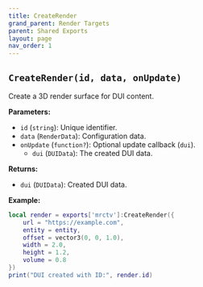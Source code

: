 ```yaml
---
title: CreateRender
grand_parent: Render Targets
parent: Shared Exports
layout: page
nav_order: 1
---
```


## `CreateRender(id, data, onUpdate)`
Create a 3D render surface for DUI content.

**Parameters:**
- `id` (`string`): Unique identifier.
- `data` (`RenderData`): Configuration data.
- `onUpdate` (`function?`): Optional update callback (`dui`).
  - `dui` (`DUIData`): The created DUI data.

**Returns:**
- `dui` (`DUIData`): Created DUI data.

**Example:**
```lua
local render = exports['mrctv']:CreateRender({
    url = "https://example.com",
    entity = entity,
    offset = vector3(0, 0, 1.0),
    width = 2.0,
    height = 1.2,
    volume = 0.8
})
print("DUI created with ID:", render.id)
```